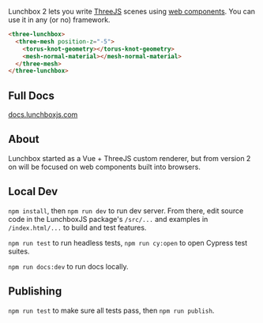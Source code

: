 Lunchbox 2 lets you write [ThreeJS](https://threejs.org/) scenes using [web components](https://developer.mozilla.org/en-US/docs/Web/API/Web_components). You can use it in any (or no) framework.

```html
<three-lunchbox>
  <three-mesh position-z="-5">
    <torus-knot-geometry></torus-knot-geometry>
    <mesh-normal-material></mesh-normal-material>
  </three-mesh>
</three-lunchbox>
```

## Full Docs

[docs.lunchboxjs.com](https://docs.lunchboxjs.com/)

## About

Lunchbox started as a Vue + ThreeJS custom renderer, but from version 2 on will be focused on web components built into browsers.

## Local Dev

`npm install`, then `npm run dev` to run dev server. From there, edit source code in the LunchboxJS package's `/src/...` and examples in `/index.html/...` to build and test features.

`npm run test` to run headless tests, `npm run cy:open` to open Cypress test suites.

`npm run docs:dev` to run docs locally.

## Publishing

`npm run test` to make sure all tests pass, then `npm run publish`.